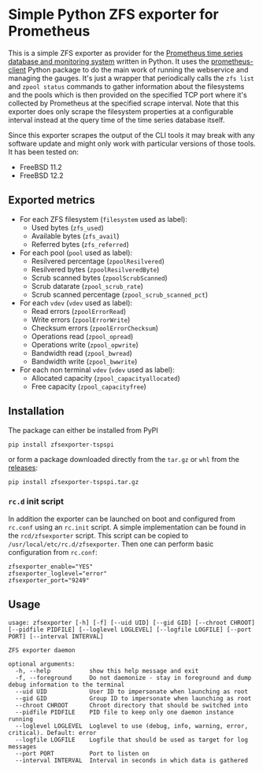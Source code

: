# Simple Python ZFS exporter for Prometheus

This is a simple ZFS exporter as provider for the [Prometheus  time series database
and monitoring system](https://prometheus.io/) written in Python. It uses
the [prometheus-client](https://github.com/prometheus/client_python) Python
package to do the main work of running the webservice and managing the gauges.
It's just a wrapper that periodically calls the ```zfs list``` and ```zpool status```
commands to gather information about the filesystems and the pools which is then
provided on the specified TCP port where it's collected by Prometheus at the
specified scrape interval. Note that this exporter does only scrape the filesystem
properties at a configurable interval instead at the query time of the time
series database itself.

Since this exporter scrapes the output of the CLI tools it may break with
any software update and might only work with particular versions of those
tools. It has been tested on:

* FreeBSD 11.2
* FreeBSD 12.2

## Exported metrics

* For each ZFS filesystem (```filesystem``` used as label):
   * Used bytes (```zfs_used```)
   * Available bytes (```zfs_avail```)
   * Referred bytes (```zfs_referred```)
* For each pool (```pool``` used as label):
   * Resilvered percentage (```zpoolResilvered```)
   * Resilvered bytes (```zpoolResilveredByte```)
   * Scrub scanned bytes (```zpoolScrubScanned```)
   * Scrub datarate (```zpool_scrub_rate```)
   * Scrub scanned percentage (```zpool_scrub_scanned_pct```)
* For each ```vdev``` (```vdev``` used as label):
   * Read errors (```zpoolErrorRead```)
   * Write errors (```zpoolErrorWrite```)
   * Checksum errors (```zpoolErrorChecksum```)
   * Operations read (```zpool_opread```)
   * Operations write (```zpool_opwrite```)
   * Bandwidth read (```zpool_bwread```)
   * Bandwidth write (```zpool_bwwrite```)
* For each non terminal ```vdev``` (```vdev``` used as label):
   * Allocated capacity (```zpool_capacityallocated```)
   * Free capacity (```zpool_capacityfree```)

## Installation

The package can either be installed from PyPI

```
pip install zfsexporter-tspspi
```

or form a package downloaded directly from the ```tar.gz``` or ```whl``` from
the [releases](https://github.com/tspspi/gammacli/releases):

```
pip install zfsexporter-tspspi.tar.gz
```

### ```rc.d``` init script

In addition the exporter can be launched on boot and configured from ```rc.conf```
using an ```rc.init``` script. A simple implementation can be found in the ```rcd/zfsexporter```
script. This script can be copied to ```/usr/local/etc/rc.d/zfsexporter```. Then
one can perform basic configuration from ```rc.conf```:

```
zfsexporter_enable="YES"
zfsexporter_loglevel="error"
zfsexporter_port="9249"
```

## Usage

```
usage: zfsexporter [-h] [-f] [--uid UID] [--gid GID] [--chroot CHROOT] [--pidfile PIDFILE] [--loglevel LOGLEVEL] [--logfile LOGFILE] [--port PORT] [--interval INTERVAL]

ZFS exporter daemon

optional arguments:
  -h, --help           show this help message and exit
  -f, --foreground     Do not daemonize - stay in foreground and dump debug information to the terminal
  --uid UID            User ID to impersonate when launching as root
  --gid GID            Group ID to impersonate when launching as root
  --chroot CHROOT      Chroot directory that should be switched into
  --pidfile PIDFILE    PID file to keep only one daemon instance running
  --loglevel LOGLEVEL  Loglevel to use (debug, info, warning, error, critical). Default: error
  --logfile LOGFILE    Logfile that should be used as target for log messages
  --port PORT          Port to listen on
  --interval INTERVAL  Interval in seconds in which data is gathered
```
